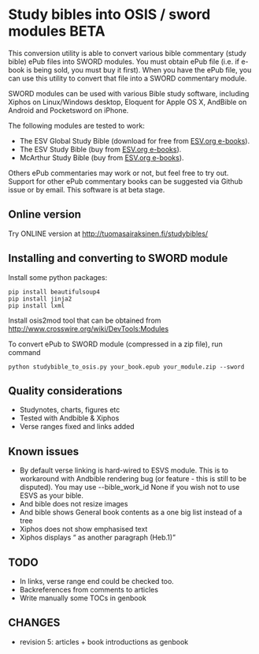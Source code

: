Study bibles into OSIS / sword modules BETA
===========================================

This conversion utility is able to convert various bible commentary (study bible) ePub files
into SWORD modules. You must obtain ePub file (i.e. if e-book is being sold, you must buy it first).
 When you have the ePub file, you can use this utility to convert that file into a SWORD commentary module.

SWORD modules can be used with various Bible study software, including Xiphos on Linux/Windows desktop,
Eloquent for Apple OS X, AndBible on Android and Pocketsword on iPhone.

The following modules are tested to work:

 * The ESV Global Study Bible (download for free from [ESV.org e-books](http://esv.org/e-books)).
 * The ESV Study Bible (buy from [ESV.org e-books](http://esv.org/e-books)).
 * McArthur Study Bible (buy from [ESV.org e-books](http://esv.org/e-books)).

Others ePub commentaries may work or not, but feel free to try out. Support for other ePub commentary books can be
suggested via Github issue or by email. This software is at beta stage.

Online version
----------------

Try ONLINE version at http://tuomasairaksinen.fi/studybibles/

Installing and converting to SWORD module
-----------------------------------------

Install some python packages:

    pip install beautifulsoup4
    pip install jinja2
    pip install lxml

Install osis2mod tool that can be obtained from http://www.crosswire.org/wiki/DevTools:Modules

To convert ePub to SWORD module (compressed in a zip file), run command

    python studybible_to_osis.py your_book.epub your_module.zip --sword

Quality considerations
----------------------
 - Studynotes, charts, figures etc
 - Tested with Andbible & Xiphos
 - Verse ranges fixed and links added

Known issues
------------
 - By default verse linking is hard-wired to ESVS module. This is to workaround with Andbible
   <reference> rendering bug (or feature - this is still to be disputed).
   You may use --bible_work_id None if you wish not to use ESVS as your bible.
 - And bible does not resize images
 - And bible shows General book contents as a one big list instead of a tree
 - Xiphos does not show emphasised text
 - Xiphos displays <q> as another paragraph (Heb.1)

TODO
----
  - In links, verse range end could be checked too.
  - Backreferences from comments to articles
  - Write manually some TOCs in genbook

CHANGES
-------
 - revision 5: articles + book introductions as genbook

